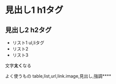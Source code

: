 # 見出し1 h1タグ

## 見出し2 h2タグ

- リスト1 ul,liタグ
- リスト2
- リスト3

文字**太く**なる

よく使うもの
table,list,url,link.image,見出し,強調****

